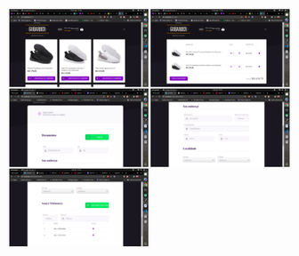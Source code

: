 <img src="./imagens/0101.png" width="250" />
<img src="./imagens/0102.png" width="250" />
<img src="./imagens/0103.png" width="250" />
<img src="./imagens/0104.png" width="250" />
<img src="./imagens/0105.png" width="250" />
